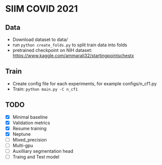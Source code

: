 # SIIM COVID 2021
## Data
* Download dataset to data/
* run `python create_folds.py` to split train data into folds
* pretrained checkpoint on NIH dataset: https://www.kaggle.com/ammarali32/startingpointschestx

## Train
* Create config file for each experiments, for example configs/n_cf1.py
* Train: `python main.py -C n_cf1`

## TODO
- [x] Minimal baseline
- [x] Validation metrics
- [x] Resume training
- [x] Neptune
- [ ] Mixed_precision
- [ ] Multi-gpu
- [ ] Auxilliary segmentation head
- [ ] Traing and Test model

